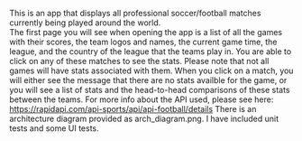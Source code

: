 This is an app that displays all professional soccer/football matches currently being played around the world.  
The first page you will see when opening the app is a list of all the games with their scores, the team logos and names, the current game time, the league, and the country of the league that the teams play in.
You are able to click on any of these matches to see the stats.  Please note that not all games will have stats associated with them.
When you click on a match, you will either see the message that there are no stats availble for the game, or you will see a list of stats and the head-to-head comparisons of these stats between the teams.
For more info about the API used, please see here: https://rapidapi.com/api-sports/api/api-football/details
There is an architecture diagram provided as arch_diagram.png.
I have included unit tests and some UI tests.
